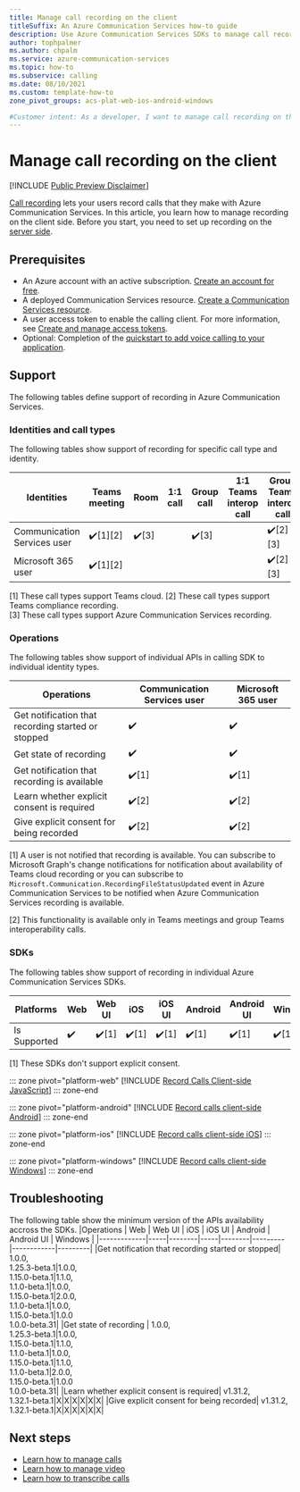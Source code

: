 ```yaml
---
title: Manage call recording on the client
titleSuffix: An Azure Communication Services how-to guide
description: Use Azure Communication Services SDKs to manage call recording on the client.
author: tophpalmer
ms.author: chpalm
ms.service: azure-communication-services
ms.topic: how-to
ms.subservice: calling 
ms.date: 08/10/2021
ms.custom: template-how-to
zone_pivot_groups: acs-plat-web-ios-android-windows

#Customer intent: As a developer, I want to manage call recording on the client so that my users can record calls.
---
```


# Manage call recording on the client

[!INCLUDE [Public Preview Disclaimer](../../includes/public-preview-include-document.md)]

[Call recording](../../concepts/voice-video-calling/call-recording.md) lets your users record calls that they make with Azure Communication Services. In this article, you learn how to manage recording on the client side. Before you start, you need to set up recording on the [server side](../../quickstarts/voice-video-calling/call-recording-sample.md).

## Prerequisites

- An Azure account with an active subscription. [Create an account for free](https://azure.microsoft.com/free/?WT.mc_id=A261C142F).
- A deployed Communication Services resource. [Create a Communication Services resource](../../quickstarts/create-communication-resource.md).
- A user access token to enable the calling client. For more information, see [Create and manage access tokens](../../quickstarts/identity/access-tokens.md).
- Optional: Completion of the [quickstart to add voice calling to your application](../../quickstarts/voice-video-calling/getting-started-with-calling.md).

## Support
The following tables define support of recording in Azure Communication Services.
 
### Identities and call types
The following tables show support of recording for specific call type and identity.

|Identities                   | Teams meeting | Room | 1:1 call | Group call | 1:1 Teams interop call | Group Teams interop call |
|-----------------------------|---------------|------|----------|------------|------------------------|--------------------------|
|Communication Services user	 | ✔️[1][2]     |✔️[3]|          |✔️[3]       |                        |✔️[2][3]|
|Microsoft 365 user	          | ✔️[1][2]     |      |         |            |                         |✔️[2][3]|

[1] These call types support Teams cloud.
[2] These call types support Teams compliance recording.  
[3] These call types support Azure Communication Services recording.
 
### Operations
The following tables show support of individual APIs in calling SDK to individual identity types.

|Operations                   | Communication Services user | Microsoft 365 user |
|-----------------------------|------------------------------|-------------------|
|Get notification that recording started or stopped	| ✔️	| ✔️  |  		
|Get state of recording                | ✔️	| ✔️  | 
|Get notification that recording is available              | ✔️[1]	| ✔️[1] |
|Learn whether explicit consent is required | ✔️[2]	| ✔️[2]  |
|Give explicit consent for being recorded | ✔️[2]	| ✔️[2]  |

[1] A user is not notified that recording is available. You can subscribe to Microsoft Graph's change notifications for notification about availability of Teams cloud recording or you can subscribe to `Microsoft.Communication.RecordingFileStatusUpdated` event in Azure Communication Services to be notified when Azure Communication Services recording is available.
  
[2] This functionality is available only in Teams meetings and group Teams interoperability calls.
 
### SDKs
The following tables show support of recording in individual Azure Communication Services SDKs.

|Platforms   | Web | Web UI | iOS | iOS UI | Android | Android UI | Windows |
|-------------|-----|--------|-----|--------|---------|------------|---------|
|Is Supported | ✔️  |  ✔️[1]| ✔️[1] | ✔️[1]| ✔️[1]| ✔️[1]|  ✔️[1]    |	

[1] These SDKs don't support explicit consent.

::: zone pivot="platform-web"
[!INCLUDE [Record Calls Client-side JavaScript](./includes/record-calls/record-calls-web.md)]
::: zone-end

::: zone pivot="platform-android"
[!INCLUDE [Record calls client-side Android](./includes/record-calls/record-calls-android.md)]
::: zone-end

::: zone pivot="platform-ios"
[!INCLUDE [Record calls client-side iOS](./includes/record-calls/record-calls-ios.md)]
::: zone-end

::: zone pivot="platform-windows"
[!INCLUDE [Record calls client-side Windows](./includes/record-calls/record-calls-windows.md)]
::: zone-end

## Troubleshooting

The following table show the minimum version of the APIs availability accross the SDKs.
|Operations | Web | Web UI | iOS | iOS UI | Android | Android UI | Windows | 
|-------------|-----|--------|-----|--------|---------|------------|---------|
|Get notification that recording started or stopped| 1.0.0, <br> 1.25.3-beta.1|1.0.0, <br> 1.15.0-beta.1|1.1.0, <br> 1.1.0-beta.1|1.0.0, <br> 1.15.0-beta.1|2.0.0, <br> 1.1.0-beta.1|1.0.0, <br> 1.15.0-beta.1|1.0.0 <br> 1.0.0-beta.31|
|Get state of recording | 1.0.0, <br> 1.25.3-beta.1|1.0.0, <br> 1.15.0-beta.1|1.1.0, <br> 1.1.0-beta.1|1.0.0, <br> 1.15.0-beta.1|1.1.0, <br> 1.1.0-beta.1|2.0.0, <br> 1.15.0-beta.1|1.0.0 <br> 1.0.0-beta.31|
|Learn whether explicit consent is required| v1.31.2,<br>1.32.1-beta.1|X|X|X|X|X|X|
|Give explicit consent for being recorded| v1.31.2,<br>1.32.1-beta.1|X|X|X|X|X|X|

## Next steps

- [Learn how to manage calls](./manage-calls.md)
- [Learn how to manage video](./manage-video.md)
- [Learn how to transcribe calls](./call-transcription.md)

